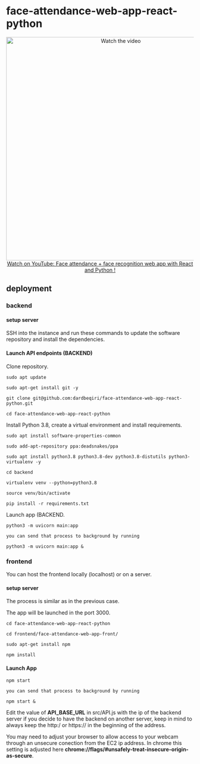 # face-attendance-web-app-react-python

<p align="center">
<a href="https://www.youtube.com/watch?v=yWmW5uEtNws">
    <img width="600" src="https://utils-computervisiondeveloper.s3.amazonaws.com/thumbnails/with_play_button/face_attendance_web_app_react_python.jpg" alt="Watch the video">
    </br>Watch on YouTube: Face attendance + face recognition web app with React and Python !
</a>
</p>

## deployment

### backend

#### setup server

SSH into the instance and run these commands to update the software repository and install the dependencies.


       
 #### Launch API endpoints (BACKEND)
 
 Clone repository.
    
    sudo apt update
    
    sudo apt-get install git -y 
    
    git clone git@github.com:dardbeqiri/face-attendance-web-app-react-python.git
   
    cd face-attendance-web-app-react-python
    
Install Python 3.8, create a virtual environment and install requirements.

    sudo apt install software-properties-common

    sudo add-apt-repository ppa:deadsnakes/ppa

    sudo apt install python3.8 python3.8-dev python3.8-distutils python3-virtualenv -y
    
    cd backend

    virtualenv venv --python=python3.8

    source venv/bin/activate

    pip install -r requirements.txt
    
Launch app (BACKEND.

    python3 -m uvicorn main:app

    you can send that process to background by running  

    python3 -m uvicorn main:app &
    
### frontend

You can host the frontend locally (localhost) or on a server.

#### setup server

The process is similar as in the previous case.

The app will be launched in the port 3000.
   
    cd face-attendance-web-app-react-python
    
    cd frontend/face-attendance-web-app-front/
    
    sudo apt-get install npm
    
    npm install
#### Launch App 

    npm start

    you can send that process to background by running 

    npm start &

Edit the value of __API_BASE_URL__ in src/API.js with the ip of the backend server if you decide to have the backend on another server, keep in mind to always keep the http:/ or https:// in the beginning of the address.

You may need to adjust your browser to allow access to your webcam through an unsecure conection from the EC2 ip address. In chrome this setting is adjusted here __chrome://flags/#unsafely-treat-insecure-origin-as-secure__.
